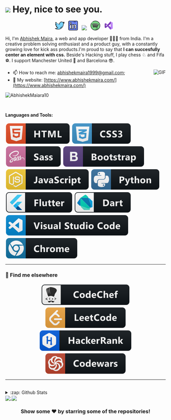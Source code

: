 <h1><img src="https://emojis.slackmojis.com/emojis/images/1531849430/4246/blob-sunglasses.gif?1531849430" width="30"/> Hey, nice to see you.</h1>

<p align="center">
<a href="https://twitter.com/MairaAbhishek" target="_blank"><img height="30" src="https://raw.githubusercontent.com/AbhishekMaira10/AbhishekMaira10/master/Resources/png/twitter.png?raw=true"></a>&nbsp;&nbsp; 
<a href="https://www.linkedin.com/in/abhishek-maira/" target="_blank"><img height="30" src="https://raw.githubusercontent.com/AbhishekMaira10/AbhishekMaira10/master/linkedin.png?raw=true"></a>&nbsp;&nbsp;
<a href="https://www.instagram.com/abhishek_maira10/" target="_blank"><img height="30" src="https://image.flaticon.com/icons/svg/725/725278.svg"></a>&nbsp;&nbsp;
<a href="https://open.spotify.com/user/8q058td4ynjeztfx5io86m5pt" target="_blank"><img height="30" src="https://raw.githubusercontent.com/AbhishekMaira10/AbhishekMaira10/master/Resources/png/spotify.png?raw=true"></a>&nbsp;&nbsp;
<a href="https://marketplace.visualstudio.com/publishers/AbhishekMaira" target="_blank"><img height="30" src="https://raw.githubusercontent.com/AbhishekMaira10/AbhishekMaira10/master/Resources/png/visual-studio.png?raw=true"></a>&nbsp;&nbsp;
</p>

Hi, I'm [Abhishek Maira](https://www.abhishekmaira.com/), a web and app developer 👨🏻‍💻 from India. I'm a creative problem solving enthusiast and a product guy, with a constantly growing love for kick ass products.I'm proud to say that **I can succesfully center an element with css.** Beside's Hacking stuff, I play chess ♘ and Fifa ⚽.
I support Manchester United 👿 and Barcelona 😎.


<!-- https://media.giphy.com/media/SWoSkN6DxTszqIKEqv/giphy.gif -->
<!-- <img align="right" height="250" width="400" alt="GIF" src="https://miro.medium.com/max/1360/1*IRGHmiGsa16stedQvIaZfw.gif" /> -->

<img align="right" alt="GIF" src="https://media.giphy.com/media/3ohzdKvLT1DxFxhZAI/giphy.gif" />

 - 📫 How to reach me: [abhishekmaira1999@gmail.com](mailto:abhishekmaira1999@gmail.com);
 - 🔗 My website: [https://www.abhishekmaira.com/](https://www.abhishekmaira.com/)

 <p align="left"> <img src="https://komarev.com/ghpvc/?username=AbhishekMaira10" alt="AbhishekMaiara10" /> </p>
 
 </br>

**Languages and Tools:**

<p align="left">
  
  
  <img src="https://raw.githubusercontent.com/AbhishekMaira10/AbhishekMaira10/master/Resources/svg/html.svg" alt="html5" style="vertical-align:top; margin:4px 2px">
  
  <img src="https://raw.githubusercontent.com/AbhishekMaira10/AbhishekMaira10/master/Resources/svg/css3.svg" alt="css3" style="vertical-align:top; margin:4px 2px">
  
  <img src="https://raw.githubusercontent.com/AbhishekMaira10/AbhishekMaira10/master/Resources/svg/sass.svg" alt="sass" style="vertical-align:top; margin:4px 2px">
  
  <img src="https://raw.githubusercontent.com/AbhishekMaira10/AbhishekMaira10/master/Resources/svg/bootstrap.svg" alt="bootstrap" style="vertical-align:top; margin:4px 2px">
  
  <img src="https://raw.githubusercontent.com/AbhishekMaira10/AbhishekMaira10/master/Resources/svg/js.svg" alt="js" style="vertical-align:top; margin:4px 2px">
  
  <img src="https://raw.githubusercontent.com/AbhishekMaira10/AbhishekMaira10/master/Resources/svg/python.svg" alt="python" style="vertical-align:top; margin:4px 2px">

  <img src="https://raw.githubusercontent.com/AbhishekMaira10/AbhishekMaira10/master/Resources/svg/flutter.svg" alt="flutter" style="vertical-align:top; margin:4px 2px">
  
  <img src="https://raw.githubusercontent.com/AbhishekMaira10/AbhishekMaira10/master/Resources/svg/dart_colour.svg" alt="dart" style="vertical-align:top; margin:4px 2px">

  <img src="https://raw.githubusercontent.com/AbhishekMaira10/AbhishekMaira10/master/Resources/svg/visualstudio_code.svg" alt="visualstudio code" style="vertical-align:top; margin:4px 2px">

  <img src="https://raw.githubusercontent.com/AbhishekMaira10/AbhishekMaira10/master/Resources/svg/chrome.svg" alt="chrome" style="vertical-align:top; margin:4px 2px">
  </a>

</p>



---
### 📢 Find me elsewhere
<p align="center">
  <a href="https://www.codechef.com/users/abhimaira_10">
    <img src="https://raw.githubusercontent.com/AbhishekMaira10/AbhishekMaira10/master/Resources/svg/codechef.svg" alt="codechef" style="vertical-align:top; margin:4px">
  </a>
  
  <a href="https://leetcode.com/abhishekmaira1999/">
    <img src="https://raw.githubusercontent.com/AbhishekMaira10/AbhishekMaira10/master/Resources/svg/leetcode.svg" alt="leetcode" style="vertical-align:top; margin:4px">
  </a>

  <a href="https://www.hackerrank.com/abhishekmaira191">
    <img src="https://raw.githubusercontent.com/AbhishekMaira10/AbhishekMaira10/master/Resources/svg/hackerrank.svg" alt="hackerrank" style="vertical-align:top; margin:4px">
  </a>
  
  <a href="https://www.codewars.com/users/abhimaira_10">
    <img src="https://raw.githubusercontent.com/AbhishekMaira10/AbhishekMaira10/master/Resources/svg/codewars.svg" alt="codewars" style="vertical-align:top; margin:4px">
  </a> 
</p>

<hr>

</br>

<details>
  <summary>:zap: Github Stats</summary>

  <img align="left" alt="Abhishek's Github Stats" src="https://github-readme-stats.vercel.app/api?username=AbhishekMaira10&show_icons=true" />

</details>

<a href="https://github.com/AbhishekMaira10/COVID-19-Tracker" target="_blank">
  <img align="center" src="https://github-readme-stats.vercel.app/api/pin/?username=AbhishekMaira10&repo=COVID-19-Tracker&theme=dracula" />
</a>
<a href="https://github.com/AbhishekMaira10/deldrone" target="_blank">
 <img align="center" src="https://github-readme-stats.vercel.app/api/pin/?username=AbhishekMaira10&repo=deldrone&theme=dracula" />
</a>
<div align="center">

### Show some ❤️ by starring some of the repositories!
</div>

